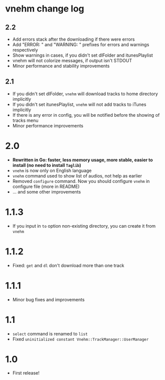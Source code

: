 # vnehm change log

## 2.2
* Add errors stack after the downloading if there were errors
* Add "ERROR: " and "WARNING: " prefixes for errors and warnings respectively
* Show warnings in cases, if you didn't set dlFolder and itunesPlaylist
* vnehm will not colorize messages, if output isn't STDOUT
* Minor performance and stability improvements

## 2.1
* If you didn't set dlFolder, `vnehm` will download tracks to home directory implicitly
* If you didn't set itunesPlaylist, `vnehm` will not add tracks to iTunes implicitly
* If there is any error in config, you will be notified before the showing of
tracks menu
* Minor performance improvements

# 2.0
* **Rewritten in Go: faster, less memory usage, more stable, easier to install (no need to install `Taglib`)**
* `vnehm` is now only on English language
* `vnehm` command used to show list of audios, not help as earlier
* Removed `configure` command. Now you should configure `vnehm` in configure file (more in README)
* ... and some other improvements

# 1.1.3
* If you input in `to` option non-existing directory, you can create it from `vnehm`

# 1.1.2
* Fixed: `get` and `dl` don't download more than one track

# 1.1.1
* Minor bug fixes and improvements

# 1.1
* `select` command is renamed to `list`
* Fixed `uninitialized constant Vnehm::TrackManager::UserManager`

# 1.0
* First release!


